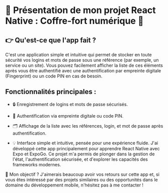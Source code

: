# 📱  Présentation de mon projet React Native : Coffre-fort numérique 🔐


## 👉  Qu'est-ce que l'app fait ?

C'est une application simple et intuitive qui permet de stocker en toute sécurité vos logins et mots de passe sous une référence (par exemple, un service ou un site). Vous pouvez facilement afficher la liste de ces éléments après vous être authentifié avec une authentification par empreinte digitale (Fingerprint) ou un code PIN en cas de besoin.

## Fonctionnalités principales :

- 🔒 Enregistrement de logins et mots de passe sécurisés.


- 🔐 Authentification via empreinte digitale ou code PIN.

- 🗂️ Affichage de la liste avec les références, login, et mot de passe après authentification.

- 💡 Interface simple et intuitive, pensée pour une expérience fluide.
J'ai développé cette app principalement pour apprendre React Native avec Expo et ExpoGo. Ce projet m'a permis de plonger dans la gestion de l'état, l'authentification sécurisée, et d'explorer les capacités des frameworks modernes.

🎯 Mon objectif ?
J'aimerais beaucoup avoir vos retours sur cette app et, si vous êtes intéressé par des projets similaires ou des opportunités dans le domaine du développement mobile, n'hésitez pas à me contacter !

